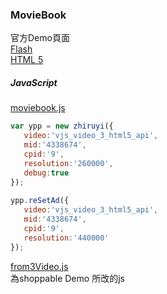 ### MovieBook ###  
官方Demo頁面  
[Flash](http://test.adyi.cn/zhiruyi/1.0/demo.html)  
[HTML 5](http://test.videoyi.cn/zhiruyi/1.0/h5-video.html)  

##### JavaScript #####  
[moviebook.js](http://test.videoyi.cn/zhiruyi/1.0/h5-video.js)  
  
 ```js  
var ypp = new zhiruyi({  
    video:'vjs_video_3_html5_api',  
    mid:'4338674',   
    cpid:'9',     
    resolution:'260000',  
    debug:true  
});  
    
ypp.reSetAd({      
    video:'vjs_video_3_html5_api',      
    mid:'4338674',      
    cpid:'9',      
    resolution:'440000'      
});      
```  
      
[from3Video.js](https://raw.githubusercontent.com/indianstau/Brightcove/master/movieBook/from3Video.js)  
為shoppable Demo 所改的js 
